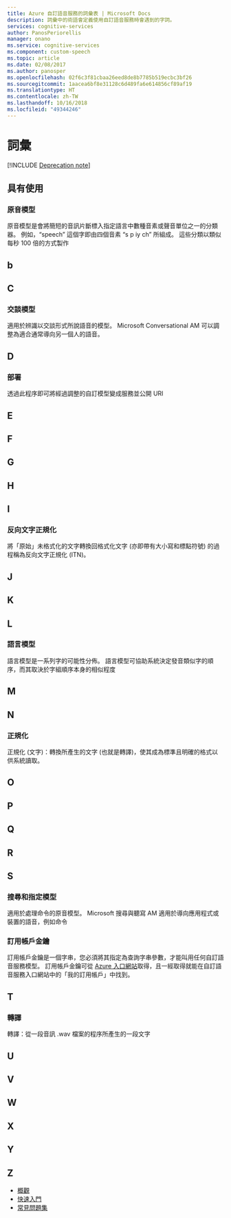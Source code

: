 ```yaml
---
title: Azure 自訂語音服務的詞彙表 | Microsoft Docs
description: 詞彙中的術語會定義使用自訂語音服務時會遇到的字詞。
services: cognitive-services
author: PanosPeriorellis
manager: onano
ms.service: cognitive-services
ms.component: custom-speech
ms.topic: article
ms.date: 02/08/2017
ms.author: panosper
ms.openlocfilehash: 02f6c3f81cbaa26eed8de8b7785b519ecbc3bf26
ms.sourcegitcommit: 1aacea6bf8e31128c6d489fa6e614856cf89af19
ms.translationtype: HT
ms.contentlocale: zh-TW
ms.lasthandoff: 10/16/2018
ms.locfileid: "49344246"
---
```

# <a name="glossary"></a>詞彙

[!INCLUDE [Deprecation note](../../../includes/cognitive-services-custom-speech-deprecation-note.md)]

## <a name="a"></a>具有使用 

### <a name="acoustic-model"></a>原音模型

原音模型是會將簡短的音訊片斷標入指定語言中數種音素或聲音單位之一的分類器。 例如，“speech” 這個字即由四個音素 “s p iy ch” 所組成。 這些分類以類似每秒 100 倍的方式製作

## <a name="b"></a>b

## <a name="c"></a>C

### <a name="conversational-model"></a>交談模型

適用於辨識以交談形式所說語音的模型。 Microsoft Conversational AM 可以調整為適合通常導向另一個人的語音。

## <a name="d"></a>D

### <a name="deployment"></a>部署

透過此程序即可將經過調整的自訂模型變成服務並公開 URI

## <a name="e"></a>E

## <a name="f"></a>F

## <a name="g"></a>G

## <a name="h"></a>H

## <a name="i"></a>I

### <a name="inverse-text-normalization"></a>反向文字正規化

將「原始」未格式化的文字轉換回格式化文字 (亦即帶有大小寫和標點符號) 的過程稱為反向文字正規化 (ITN)。

## <a name="j"></a>J

## <a name="k"></a>K

## <a name="l"></a>L

### <a name="language-model"></a>語言模型

語言模型是一系列字的可能性分佈。 語言模型可協助系統決定發音類似字的順序，而其取決於字組順序本身的相似程度

## <a name="m"></a>M

## <a name="n"></a>N

### <a name="normalization"></a>正規化

正規化 (文字)：轉換所產生的文字 (也就是轉譯)，使其成為標準且明確的格式以供系統讀取。

## <a name="o"></a>O

## <a name="p"></a>P

## <a name="q"></a>Q

## <a name="r"></a>R

## <a name="s"></a>S

### <a name="search-and-dictate-model"></a>搜尋和指定模型

適用於處理命令的原音模型。 Microsoft 搜尋與聽寫 AM 適用於導向應用程式或裝置的語音，例如命令

### <a name="subscription-key"></a>訂用帳戶金鑰

訂用帳戶金鑰是一個字串，您必須將其指定為查詢字串參數，才能叫用任何自訂語音服務模型。 訂用帳戶金鑰可從 [Azure 入口網站](https://portal.azure.com/#create/Microsoft.CognitiveServices/apitype/CustomSpeech)取得，且一經取得就能在自訂語音服務入口網站中的「我的訂用帳戶」中找到。

## <a name="t"></a>T

### <a name="transcription"></a>轉譯

轉譯：從一段音訊 .wav 檔案的程序所產生的一段文字

## <a name="u"></a>U

## <a name="v"></a>V

## <a name="w"></a>W

## <a name="x"></a>X

## <a name="y"></a>Y

## <a name="z"></a>Z

* [概觀](cognitive-services-custom-speech-home.md)
* [快速入門](cognitive-services-custom-speech-get-started.md)
* [常見問題集](cognitive-services-custom-speech-faq.md)
